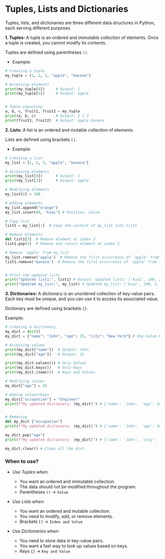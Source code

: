 # Tuples, Lists and Dictionaries
Tuples, lists, and dictionaries are three different data structures in Python, each serving different purposes. 

**1. Tuples:**
A tuple is an ordered and immutable collection of elements. Once a tuple is created, you cannot modify its contents.

Tuples are defined using parentheses `()`.

- Example:
```python
# Creating a tuple
my_tuple = (1, 2, 3, "apple", "banana")

# Accessing elements
print(my_tuple[0])     # Output: 1
print(my_tuple[3])     # Output: apple


# Tuple unpacking
a, b, c, fruit1, fruit2 = my_tuple
print(a, b, c)         # Output: 1 2 3
print(fruit1, fruit2)  # Output: apple banana
```


**2. Lists:**
A list is an ordered and mutable collection of elements. 

Lists are defined using brackets `[]`.

- Example:
```python
# Creating a list
my_list = [1, 2, 3, "apple", "banana"]

# Accessing elements
print(my_list[0])      # Output: 1
print(my_list[3])      # Output: apple

# Modifying elements
my_list[0] = 100

# Adding elements
my_list.append("orange")
my_list.insert(0, "kiwi") # Position, Value

# Copy list
list1 = my_list[:]  # Copy the content of my_list into list1

# Remove elements
del list1[3]  # Remove element at index 3
list1.pop(3)  # Remove and return element at index 3

# Remove 'apple' from my_list
my_list.remove('apple')  # Remove the first occurrence of 'apple' from the list
list1.remove('banana')  # Remove the first occurrence of 'apple' from the list


# Print the updated lists
print("Updated list1:", list1) # Output: Updated list1: ['kiwi', 100, 2, 'orange']
print("Updated my_list:", my_list) # Updated my_list: ['kiwi', 100, 2, 3, 'banana', 'orange']
```


**3. Dictionaries:**
A dictionary is an unordered collection of key-value pairs. Each key must be unique, and you can use it to access its associated value.

Dictionary are defined using brackets `{}`.

Example:
```python
# Creating a dictionary
my_dict = dict() 
my_dict = {"name": "John", "age": 25, "city": "New York"} # Key-Value Pair

# Accessing values
print(my_dict["name"])  # Output: John
print(my_dict["age"])   # Output: 25

print(my_dict.values()) # Only Values
print(my_dict.keys())   # Only Keys
print(my_dict.items())  # Keys and Values

# Modifying values
my_dict["age"] = 26

# Adding values/keys 
my_dict["occupation"] = "Engineer"
print(f"My updated dictionary: {my_dict}") # {'name': 'John', 'age': 26, 'city': 'New York', 'occupation': 'Engineer'}


# Removing 
del my_dict ["occupation"]
print(f"My updated dictionary: {my_dict}") # {'name': 'John', 'age': 26, 'city': 'New York'}

my_dict.pop("age")
print(f"My updated dictionary: {my_dict}") # {'name': 'John', 'city': 'New York'}

my_dict.clear() # Clean all the dict
```

### When to use?
- *Use Tuples when:*
	- You want an ordered and immutable collection.
	- The data should not be modified throughout the program.
	- Parentheses `()` -> `Value`

- *Use Lists when:*
	- You want an ordered and mutable collection.
	- You need to modify, add, or remove elements.
	- Brackets `[]` -> `Index and Value`

- *Use Dictionaries when:*
	- You need to store data in key-value pairs.
	- You want a fast way to look up values based on keys.
	- Keys `{}` -> `Key and Value`